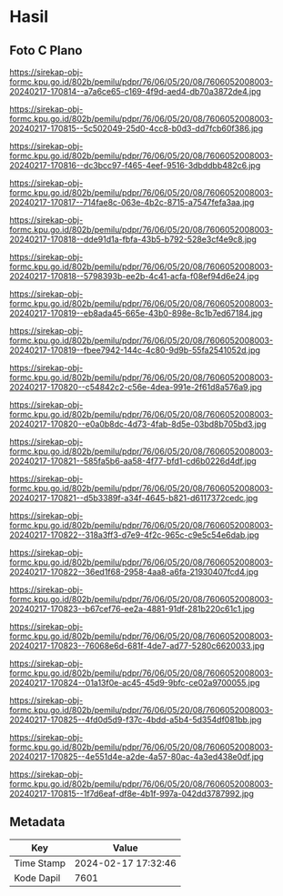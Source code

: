 # Hasil

## Foto C Plano

https://sirekap-obj-formc.kpu.go.id/802b/pemilu/pdpr/76/06/05/20/08/7606052008003-20240217-170814--a7a6ce65-c169-4f9d-aed4-db70a3872de4.jpg

https://sirekap-obj-formc.kpu.go.id/802b/pemilu/pdpr/76/06/05/20/08/7606052008003-20240217-170815--5c502049-25d0-4cc8-b0d3-dd7fcb60f386.jpg

https://sirekap-obj-formc.kpu.go.id/802b/pemilu/pdpr/76/06/05/20/08/7606052008003-20240217-170816--dc3bcc97-f465-4eef-9516-3dbddbb482c6.jpg

https://sirekap-obj-formc.kpu.go.id/802b/pemilu/pdpr/76/06/05/20/08/7606052008003-20240217-170817--714fae8c-063e-4b2c-8715-a7547fefa3aa.jpg

https://sirekap-obj-formc.kpu.go.id/802b/pemilu/pdpr/76/06/05/20/08/7606052008003-20240217-170818--dde91d1a-fbfa-43b5-b792-528e3cf4e9c8.jpg

https://sirekap-obj-formc.kpu.go.id/802b/pemilu/pdpr/76/06/05/20/08/7606052008003-20240217-170818--5798393b-ee2b-4c41-acfa-f08ef94d6e24.jpg

https://sirekap-obj-formc.kpu.go.id/802b/pemilu/pdpr/76/06/05/20/08/7606052008003-20240217-170819--eb8ada45-665e-43b0-898e-8c1b7ed67184.jpg

https://sirekap-obj-formc.kpu.go.id/802b/pemilu/pdpr/76/06/05/20/08/7606052008003-20240217-170819--fbee7942-144c-4c80-9d9b-55fa2541052d.jpg

https://sirekap-obj-formc.kpu.go.id/802b/pemilu/pdpr/76/06/05/20/08/7606052008003-20240217-170820--c54842c2-c56e-4dea-991e-2f61d8a576a9.jpg

https://sirekap-obj-formc.kpu.go.id/802b/pemilu/pdpr/76/06/05/20/08/7606052008003-20240217-170820--e0a0b8dc-4d73-4fab-8d5e-03bd8b705bd3.jpg

https://sirekap-obj-formc.kpu.go.id/802b/pemilu/pdpr/76/06/05/20/08/7606052008003-20240217-170821--585fa5b6-aa58-4f77-bfd1-cd6b0226d4df.jpg

https://sirekap-obj-formc.kpu.go.id/802b/pemilu/pdpr/76/06/05/20/08/7606052008003-20240217-170821--d5b3389f-a34f-4645-b821-d6117372cedc.jpg

https://sirekap-obj-formc.kpu.go.id/802b/pemilu/pdpr/76/06/05/20/08/7606052008003-20240217-170822--318a3ff3-d7e9-4f2c-965c-c9e5c54e6dab.jpg

https://sirekap-obj-formc.kpu.go.id/802b/pemilu/pdpr/76/06/05/20/08/7606052008003-20240217-170822--36ed1f68-2958-4aa8-a6fa-21930407fcd4.jpg

https://sirekap-obj-formc.kpu.go.id/802b/pemilu/pdpr/76/06/05/20/08/7606052008003-20240217-170823--b67cef76-ee2a-4881-91df-281b220c61c1.jpg

https://sirekap-obj-formc.kpu.go.id/802b/pemilu/pdpr/76/06/05/20/08/7606052008003-20240217-170823--76068e6d-681f-4de7-ad77-5280c6620033.jpg

https://sirekap-obj-formc.kpu.go.id/802b/pemilu/pdpr/76/06/05/20/08/7606052008003-20240217-170824--01a13f0e-ac45-45d9-9bfc-ce02a9700055.jpg

https://sirekap-obj-formc.kpu.go.id/802b/pemilu/pdpr/76/06/05/20/08/7606052008003-20240217-170825--4fd0d5d9-f37c-4bdd-a5b4-5d354df081bb.jpg

https://sirekap-obj-formc.kpu.go.id/802b/pemilu/pdpr/76/06/05/20/08/7606052008003-20240217-170825--4e551d4e-a2de-4a57-80ac-4a3ed438e0df.jpg

https://sirekap-obj-formc.kpu.go.id/802b/pemilu/pdpr/76/06/05/20/08/7606052008003-20240217-170815--1f7d6eaf-df8e-4b1f-997a-042dd3787992.jpg


## Metadata

| Key        | Value               |
| ---------- | ------------------- |
| Time Stamp | 2024-02-17 17:32:46 |
| Kode Dapil | 7601                |



